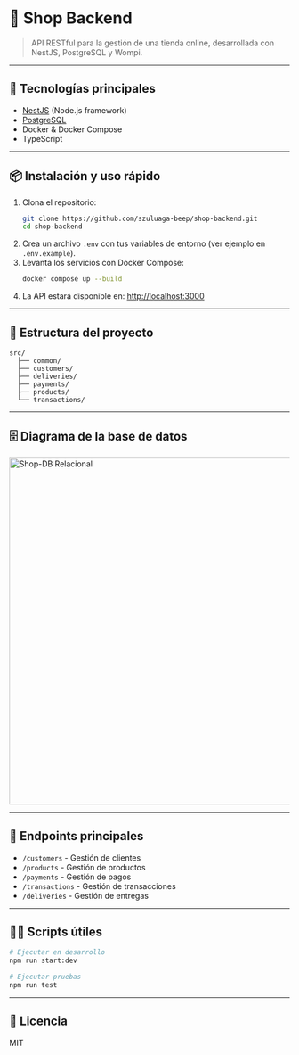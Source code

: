 
# 🛒 Shop Backend

> API RESTful para la gestión de una tienda online, desarrollada con NestJS, PostgreSQL y Wompi.

---

## 🚀 Tecnologías principales

- [NestJS](https://nestjs.com/) (Node.js framework)
- [PostgreSQL](https://www.postgresql.org/)
- Docker & Docker Compose
- TypeScript

---

## 📦 Instalación y uso rápido

1. Clona el repositorio:
   ```bash
   git clone https://github.com/szuluaga-beep/shop-backend.git
   cd shop-backend
   ```
2. Crea un archivo `.env` con tus variables de entorno (ver ejemplo en `.env.example`).
3. Levanta los servicios con Docker Compose:
   ```bash
   docker compose up --build
   ```
4. La API estará disponible en: [http://localhost:3000](http://localhost:3000)

---

## 📂 Estructura del proyecto

```
src/
  ├── common/
  ├── customers/
  ├── deliveries/
  ├── payments/
  ├── products/
  └── transactions/
```

---

## 🗄️ Diagrama de la base de datos
<img width="763" height="622" alt="Shop-DB Relacional" src="https://github.com/user-attachments/assets/c2e09994-d870-45a4-bddb-d9a83dffdb87" />

---

## 📝 Endpoints principales

- `/customers` - Gestión de clientes
- `/products` - Gestión de productos
- `/payments` - Gestión de pagos
- `/transactions` - Gestión de transacciones
- `/deliveries` - Gestión de entregas

---

## 👨‍💻 Scripts útiles

```bash
# Ejecutar en desarrollo
npm run start:dev

# Ejecutar pruebas
npm run test
```

---

## 📄 Licencia

MIT
